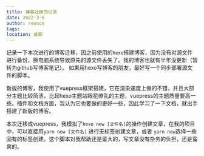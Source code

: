 ```yaml
---
title: 博客迁移的记录
date: 2022-3-6
author: reonce
tags: 
location: 成都  
---
```


记录一下本次进行的博客迁移，因之前使用的`hexo`搭建博客，因为没有对源文件进行备份，换电脑系统导致原先的源文件丢失了。我的博客也就有半年没更新（暂转为github写博客笔记）。
如果用hexo写博客的朋友，最好写一个同步部署源文件的脚本。

新版的博客，我使用了vuepress框架搭建，它在渲染速度上做的不错，并且大部分主题比较简洁，比起hexo主题站眼花缭乱的主题，vuepress的主题质量要高一些。插件和文档方面，我认为它也要做的更好一些，因此学习了一下文档，就出手搭建了新版的博客。

本次迁移成vuepress，我模拟了`hexo new [文件名]`的操作创建文章，在我的项目中，可以直接用`yarn new [文件名]` 进行无标签创建文章，或者 `yarn new`选择一些固有的标签创建。这个脚本对我帮助还是蛮大的，写文章没有杂务的负担，还是蛮爽的。
